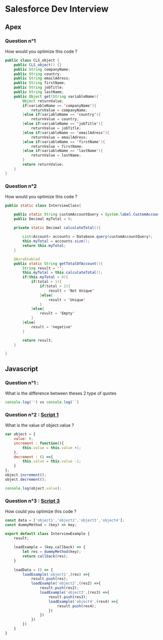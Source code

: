 # Salesforce Dev Interview

## Apex 
### Question n°1
How would you optimize this code ?
```java
public class CLS_object {
    public CLS_object() {}
    public String companyName;
	public String country;
	public String emailAdress;
	public String firstName;
	public String jobTitle;
	public String lastName;
	public Object get(String variableName){
		Object returnValue;
		if(variableName == 'companyName'){
			returnValue = companyName;
		}else if(variableName == 'country'){
			returnValue = country;
		}else if(variableName == 'jobTitle'){
			returnValue = jobTitle;
		}else if(variableName == 'emailAdress'){
			returnValue = emailAdress;
		}else if(variableName == 'firstName'){
			returnValue = firstName;
		}else if(variableName == 'lastName'){
			returnValue = lastName;
		}
		return returnValue;
	}
}
```
### Question n°2
How would you optimize this code ?
```java
public static class InterviewClass{

    public static String customAccountQuery = System.label.CustomAccountQuery;
    public Decimal myTotal = 0;

    private static Decimal calculateTotal(){
        
        List<Account> accounts = Database.query(customAccountQuery);
        this.myTotal = accounts.size();
        return this.myTotal;
    }

    @AuraEnabled
    public static String getTotalOfAccount(){
        String result = '';
        this.myTotal = this.calculateTotal();
        if(this.myTotal > 0){
            if(total > 1){
                if(total > 2){
                    result = 'Not Unique'
                }else{
                    result = 'Unique'
                }
            }else{
                result = 'Empty'
            }
        }else{
            result = 'negative'
        }

        return result;
    }

}
```

## Javascript 
### Question n°1 :
What is the difference between theses 2 type of quotes
```js
console.log('') vs console.log(``)
```

### Question n°2 : [Script 1](https://github.com/trakers33/salesforce-dev-interview/js/script-1.js)
What is the value of object.value ?
```js
var object = {
    value: 0,
    increment : function(){
        this.value = this.value +1;
    },
    decrement : () =>{
        this.value = this.value -1;
    }
};
object.increment();
object.decrement();

console.log(object.value);
```

### Question n°3 : [Script 3](https://github.com/trakers33/salesforce-dev-interview/js/script-3.js)
How could you optimize this code ?
```js
const data = ['object1','object2','object3','object4'];
const dummyMethod = (key) => key;

export default class InterviewExample {
    result;
    
    loadExample = (key,callback) => {
        let res = dummyMethod(key);
        return callback(res);
    }
    
    loadData = () => {
        loadExample('object1',(res) =>{
            result.push(res);
            loadExample('object2',(res2) =>{
                result.push(res2);
                loadExample('object3',(res3) =>{
                    result.push(res3);
                    loadExample('object4',(res4) =>{
                        result.push(res4);
                    })
                })
            })
        })
    }
}
```